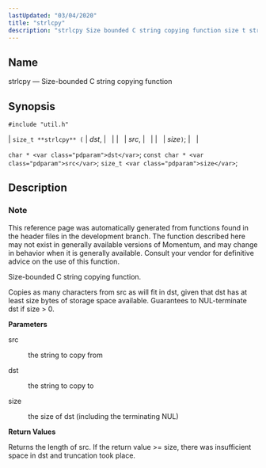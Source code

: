```yaml
---
lastUpdated: "03/04/2020"
title: "strlcpy"
description: "strlcpy Size bounded C string copying function size t strlcpy dst src size char dst const char src size t size This reference page was automatically generated from functions found in the header files in the development branch The function described here may not exist in generally available versions of..."
---
```


<a name="apis.strlcpy"></a> 
## Name

strlcpy — Size-bounded C string copying function

## Synopsis

`#include "util.h"`

| `size_t **strlcpy** (` | <var class="pdparam">dst</var>, |   |
|   | <var class="pdparam">src</var>, |   |
|   | <var class="pdparam">size</var>`)`; |   |

`char * <var class="pdparam">dst</var>`;
`const char * <var class="pdparam">src</var>`;
`size_t <var class="pdparam">size</var>`;<a name="idp63179712"></a> 
## Description

### Note

This reference page was automatically generated from functions found in the header files in the development branch. The function described here may not exist in generally available versions of Momentum, and may change in behavior when it is generally available. Consult your vendor for definitive advice on the use of this function.

Size-bounded C string copying function.

Copies as many characters from src as will fit in dst, given that dst has at least size bytes of storage space available. Guarantees to NUL-terminate dst if size > 0.

**<a name="idp63183200"></a> Parameters**

<dl class="variablelist">

<dt>src</dt>

<dd>

the string to copy from

</dd>

<dt>dst</dt>

<dd>

the string to copy to

</dd>

<dt>size</dt>

<dd>

the size of dst (including the terminating NUL)

</dd>

</dl>

**<a name="idp63189600"></a> Return Values**

Returns the length of src. If the return value >= size, there was insufficient space in dst and truncation took place.